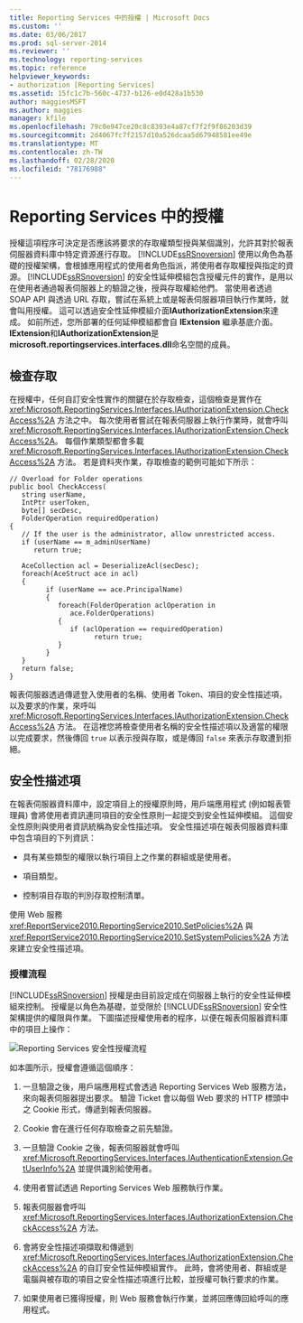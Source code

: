 ```yaml
---
title: Reporting Services 中的授權 | Microsoft Docs
ms.custom: ''
ms.date: 03/06/2017
ms.prod: sql-server-2014
ms.reviewer: ''
ms.technology: reporting-services
ms.topic: reference
helpviewer_keywords:
- authorization [Reporting Services]
ms.assetid: 15fc1c7b-560c-4737-b126-e0d428a1b530
author: maggiesMSFT
ms.author: maggies
manager: kfile
ms.openlocfilehash: 79c0e947ce20c8c8393e4a87cf7f2f9f86203d39
ms.sourcegitcommit: 2d4067fc7f2157d10a526dcaa5d67948581ee49e
ms.translationtype: MT
ms.contentlocale: zh-TW
ms.lasthandoff: 02/28/2020
ms.locfileid: "78176988"
---
```

# <a name="authorization-in-reporting-services"></a>Reporting Services 中的授權
  授權這項程序可決定是否應該將要求的存取權類型授與某個識別，允許其對於報表伺服器資料庫中特定資源進行存取。 [!INCLUDE[ssRSnoversion](../../../includes/ssrsnoversion-md.md)] 使用以角色為基礎的授權架構，會根據應用程式的使用者角色指派，將使用者存取權授與指定的資源。 [!INCLUDE[ssRSnoversion](../../../includes/ssrsnoversion-md.md)] 的安全性延伸模組包含授權元件的實作，是用以在使用者通過報表伺服器上的驗證之後，授與存取權給他們。 當使用者透過 SOAP API 與透過 URL 存取，嘗試在系統上或是報表伺服器項目執行作業時，就會叫用授權。 這可以透過安全性延伸模組介面**IAuthorizationExtension**來達成。 如前所述，您所部署的任何延伸模組都會自 **IExtension** 繼承基底介面。 **IExtension**和**IAuthorizationExtension**是**microsoft.reportingservices.interfaces.dll**命名空間的成員。

## <a name="checking-access"></a>檢查存取
 在授權中，任何自訂安全性實作的關鍵在於存取檢查，這個檢查是實作在 <xref:Microsoft.ReportingServices.Interfaces.IAuthorizationExtension.CheckAccess%2A> 方法之中。 每次使用者嘗試在報表伺服器上執行作業時，就會呼叫 <xref:Microsoft.ReportingServices.Interfaces.IAuthorizationExtension.CheckAccess%2A>。 每個作業類型都會多載 <xref:Microsoft.ReportingServices.Interfaces.IAuthorizationExtension.CheckAccess%2A> 方法。 若是資料夾作業，存取檢查的範例可能如下所示：

```
// Overload for Folder operations
public bool CheckAccess(
   string userName, 
   IntPtr userToken, 
   byte[] secDesc, 
   FolderOperation requiredOperation)
{
   // If the user is the administrator, allow unrestricted access.
   if (userName == m_adminUserName) 
      return true;

   AceCollection acl = DeserializeAcl(secDesc);
   foreach(AceStruct ace in acl)
   {
         if (userName == ace.PrincipalName)
         {
            foreach(FolderOperation aclOperation in 
               ace.FolderOperations)
            {
               if (aclOperation == requiredOperation)
                     return true;
            }
         }
   }
   return false;
}
```

 報表伺服器透過傳遞登入使用者的名稱、使用者 Token、項目的安全性描述項，以及要求的作業，來呼叫 <xref:Microsoft.ReportingServices.Interfaces.IAuthorizationExtension.CheckAccess%2A> 方法。 在這裡您將檢查使用者名稱的安全性描述項以及適當的權限以完成要求，然後傳回 `true` 以表示授與存取，或是傳回 `false` 來表示存取遭到拒絕。

## <a name="security-descriptors"></a>安全性描述項
 在報表伺服器資料庫中，設定項目上的授權原則時，用戶端應用程式 (例如報表管理員) 會將使用者資訊連同項目的安全性原則一起提交到安全性延伸模組。 這個安全性原則與使用者資訊統稱為安全性描述項。 安全性描述項在報表伺服器資料庫中包含項目的下列資訊：

-   具有某些類型的權限以執行項目上之作業的群組或是使用者。

-   項目類型。

-   控制項目存取的判別存取控制清單。

 使用 Web 服務 <xref:ReportService2010.ReportingService2010.SetPolicies%2A> 與 <xref:ReportService2010.ReportingService2010.SetSystemPolicies%2A> 方法來建立安全性描述項。

### <a name="authorization-flow"></a>授權流程
 [!INCLUDE[ssRSnoversion](../../../includes/ssrsnoversion-md.md)] 授權是由目前設定成在伺服器上執行的安全性延伸模組來控制。 授權是以角色為基礎，並受限於 [!INCLUDE[ssRSnoversion](../../../includes/ssrsnoversion-md.md)] 安全性架構提供的權限與作業。 下圖描述授權使用者的程序，以便在報表伺服器資料庫中的項目上操作：

 ![Reporting Services 安全性授權流程](../../media/rosettasecurityextensionauthorizationflow.gif "Reporting Services 安全性授權流程")

 如本圖所示，授權會遵循這個順序：

1.  一旦驗證之後，用戶端應用程式會透過 Reporting Services Web 服務方法，來向報表伺服器提出要求。 驗證 Ticket 會以每個 Web 要求的 HTTP 標頭中之 Cookie 形式，傳遞到報表伺服器。

2.  Cookie 會在進行任何存取檢查之前先驗證。

3.  一旦驗證 Cookie 之後，報表伺服器就會呼叫 <xref:Microsoft.ReportingServices.Interfaces.IAuthenticationExtension.GetUserInfo%2A> 並提供識別給使用者。

4.  使用者嘗試透過 Reporting Services Web 服務執行作業。

5.  報表伺服器會呼叫 <xref:Microsoft.ReportingServices.Interfaces.IAuthorizationExtension.CheckAccess%2A> 方法。

6.  會將安全性描述項擷取和傳遞到 <xref:Microsoft.ReportingServices.Interfaces.IAuthorizationExtension.CheckAccess%2A> 的自訂安全性延伸模組實作。 此時，會將使用者、群組或是電腦與被存取的項目之安全性描述項進行比較，並授權可執行要求的作業。

7.  如果使用者已獲得授權，則 Web 服務會執行作業，並將回應傳回給呼叫的應用程式。


